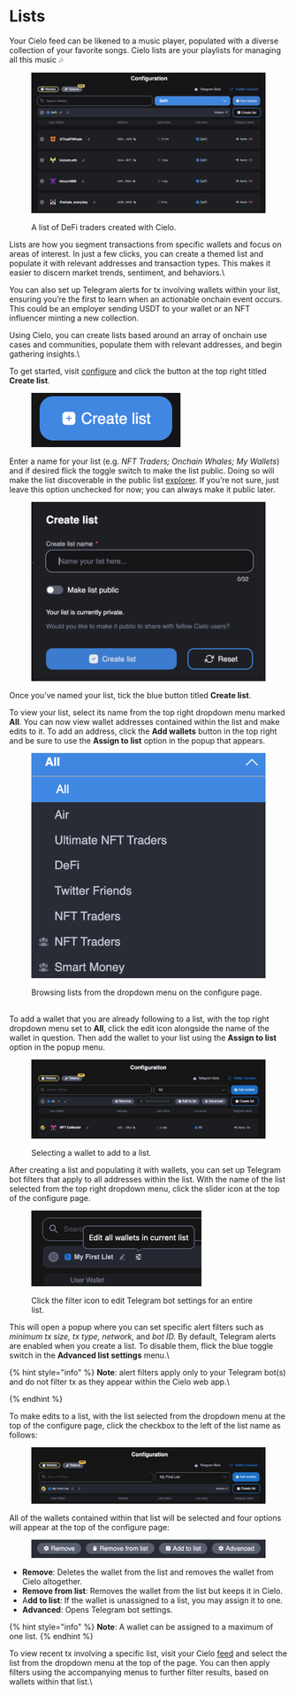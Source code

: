 # Lists

Your Cielo feed can be likened to a music player, populated with a diverse collection of your favorite songs. Cielo lists are your playlists for managing all this music 🎶

<figure><img src=".gitbook/assets/Screenshot 2023-06-14 at 20.33.25.png" alt=""><figcaption><p>A list of DeFi traders created with Cielo.</p></figcaption></figure>

Lists are how you segment transactions from specific wallets and focus on areas of interest. In just a few clicks, you can create a themed list and populate it with relevant addresses and transaction types. This makes it easier to discern market trends, sentiment, and behaviors.\


You can also set up Telegram alerts for tx involving wallets within your list, ensuring you’re the first to learn when an actionable onchain event occurs. This could be an employer sending USDT to your wallet or an NFT influencer minting a new collection.



Using Cielo, you can create lists based around an array of onchain use cases and communities, populate them with relevant addresses, and begin gathering insights.\


To get started, visit [configure](https://app.cielo.finance/configure) and click the button at the top right titled **Create list**.

<figure><img src=".gitbook/assets/Screenshot 2023-06-14 at 20.24.54.png" alt=""><figcaption></figcaption></figure>

Enter a name for your list (e.g. _NFT Traders; Onchain Whales; My Wallets_) and if desired flick the toggle switch to make the list public. Doing so will make the list discoverable in the public list [explorer](https://app.cielo.finance/explore). If you’re not sure, just leave this option unchecked for now; you can always make it public later.

<figure><img src=".gitbook/assets/Screenshot 2023-06-14 at 20.25.24.png" alt=""><figcaption></figcaption></figure>

Once you’ve named your list, tick the blue button titled **Create list**.

To view your list, select its name from the top right dropdown menu marked **All**. You can now view wallet addresses contained within the list and make edits to it. To add an address, click the **Add wallets** button in the top right and be sure to use the **Assign to list** option in the popup that appears.

<figure><img src=".gitbook/assets/Screenshot 2023-06-14 at 20.23.22.png" alt=""><figcaption><p>Browsing lists from the dropdown menu on the configure page.</p></figcaption></figure>

\
To add a wallet that you are already following to a list, with the top right dropdown menu set to **All**, click the edit icon alongside the name of the wallet in question. Then add the wallet to your list using the **Assign to list** option in the popup menu.

<figure><img src=".gitbook/assets/Screenshot 2023-06-14 at 20.26.42.png" alt=""><figcaption><p>Selecting a wallet to add to a list.</p></figcaption></figure>



After creating a list and populating it with wallets, you can set up Telegram bot filters that apply to all addresses within the list. With the name of the list selected from the top right dropdown menu, click the slider icon at the top of the configure page.

<figure><img src=".gitbook/assets/Screenshot 2023-06-14 at 20.27.41.png" alt=""><figcaption><p>Click the filter icon to edit Telegram bot settings for an entire list.</p></figcaption></figure>



This will open a popup where you can set specific alert filters such as _minimum tx size, tx type, network,_ and _bot ID._ By default, Telegram alerts are enabled when you create a list. To disable them, flick the blue toggle switch in the **Advanced list settings** menu.\


{% hint style="info" %}
**Note**: alert filters apply only to your Telegram bot(s) and do not filter tx as they appear within the Cielo web app.\

{% endhint %}

To make edits to a list, with the list selected from the dropdown menu at the top of the configure page, click the checkbox to the left of the list name as follows:

<figure><img src=".gitbook/assets/Screenshot 2023-06-14 at 20.29.15.png" alt=""><figcaption></figcaption></figure>

All of the wallets contained within that list will be selected and four options will appear at the top of the configure page:

<figure><img src=".gitbook/assets/Screenshot 2023-06-14 at 20.30.09.png" alt=""><figcaption></figcaption></figure>

* **Remove**: Deletes the wallet from the list and removes the wallet from Cielo altogether.
* **Remove from list**: Removes the wallet from the list but keeps it in Cielo.
* A**dd to list**: If the wallet is unassigned to a list, you may assign it to one.
* **Advanced**: Opens Telegram bot settings.

{% hint style="info" %}
**Note**: A wallet can be assigned to a maximum of one list.
{% endhint %}

To view recent tx involving a specific list, visit your Cielo [feed](https://app.cielo.finance/feed) and select the list from the dropdown menu at the top of the page. You can then apply filters using the accompanying menus to further filter results, based on wallets within that list.\


